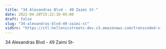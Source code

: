 ```yaml
---
title: "34 Alexandras Blvd - 49 Zaimi St-"
date: 2022-04-20T15:22:10-05:00
draft: false
slug: "34-alexandras-blvd-49-zaimi-st"
vidSrc: "https://ctl-hellenicstreets-dev.s3.amazonaws.com/transcoded-videos/34%20Alexandras%20Blvd%20-%2049%20Zaimi%20St-.mp4"
---
```


34 Alexandras Blvd - 49 Zaimi St-
